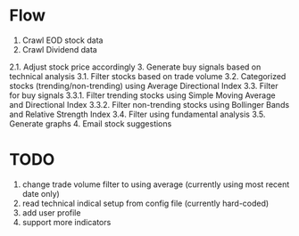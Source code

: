 # Flow 
1. Crawl EOD stock data
2. Crawl Dividend data

2.1. Adjust stock price accordingly 
3. Generate buy signals based on technical analysis 
3.1. Filter stocks based on trade volume
3.2. Categorized stocks (trending/non-trending) using Average Directional Index 
3.3. Filter for buy signals
3.3.1. Filter trending stocks using Simple Moving Average and Directional Index
3.3.2. Filter non-trending stocks using Bollinger Bands and Relative Strength Index
3.4. Filter using fundamental analysis
3.5. Generate graphs
4. Email stock suggestions 

#  TODO 
1. change trade volume filter to using average (currently using most recent date only)
2. read technical indical setup from config file (currently hard-coded)
3. add user profile 
4. support more indicators
